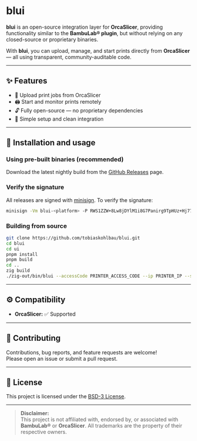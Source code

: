# blui

**blui** is an open-source integration layer for **OrcaSlicer**, providing functionality similar to the **BambuLab® plugin**, but without relying on any closed-source or proprietary binaries.

With **blui**, you can upload, manage, and start prints directly from **OrcaSlicer** — all using transparent, community-auditable code.

---

## ✨ Features

- 🚀 Upload print jobs from OrcaSlicer  
- 🖨️ Start and monitor prints remotely  
- 🔓 Fully open-source — no proprietary dependencies  
- 🧩 Simple setup and clean integration  

---

## 🧰 Installation and usage

### Using pre-built binaries (recommended)

Download the latest nightly build from the [GitHub Releases](https://github.com/tobiaskohlbau/blui/releases) page.

### Verify the signature

All releases are signed with [minisign](https://jedisct1.github.io/minisign/). To verify the signature:

```bash
minisign -Vm blui-<platform> -P RWS1ZZW+8Lw8jDYlM1i8G7Panirg9TpHUz+Hj77wfk4/Qaxym21lt+wI
```

### Building from source

```bash
git clone https://github.com/tobiaskohlbau/blui.git
cd blui
cd ui
pnpm install
pnpm build
cd ..
zig build
./zig-out/bin/blui --accessCode PRINTER_ACCESS_CODE --ip PRINTER_IP --serial PRINTER_SERIAL
```

---

## ⚙️ Compatibility

- **OrcaSlicer:** ✅ Supported  

---

## 🤝 Contributing

Contributions, bug reports, and feature requests are welcome!  
Please open an issue or submit a pull request.

---

## 📜 License

This project is licensed under the [BSD-3 License](LICENSE).

---

> **Disclaimer:**  
> This project is not affiliated with, endorsed by, or associated with **BambuLab®** or **OrcaSlicer**.
All trademarks are the property of their respective owners.
